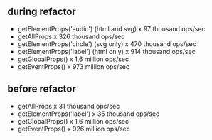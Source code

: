 ## during refactor
- getElementProps('audio') (html and svg) x 97 thousand ops/sec
- getAllProps x 326 thousand ops/sec
- getElementProps('circle') (svg only) x 470 thousand ops/sec
- getElementProps('label') (html only) x 914 thousand ops/sec
- getGlobalProps() x 1,6 million ops/sec
- getEventProps() x 973 million ops/sec

## before refactor
- getAllProps x 31 thousand ops/sec
- getElementProps('label') x 35 thousand ops/sec
- getGlobalProps() x 1,6 million ops/sec
- getEventProps() x 926 million ops/sec